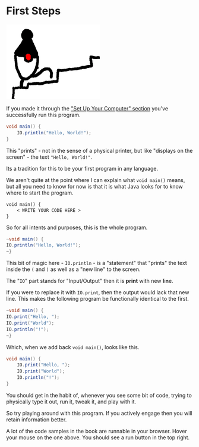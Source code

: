 # First Steps


<img src="/first_steps/header.png" height="200px"/>


If you made it through the ["Set Up Your Computer" section](./text_editors/set_up_your_computer.md) you've successfully run this program.

```java
void main() {
    IO.println("Hello, World!");
}
```

This "prints" - not in the sense of a physical printer, but like "displays on the screen" -
the text `"Hello, World!"`.

Its a tradition for this to be your first program in any language.

We aren't quite at the point where I can explain what `void main()` means, but
all you need to know for now is that it is what Java looks for to know where to start the program.

```java,no_run
void main() {
    < WRITE YOUR CODE HERE >
}
```

So for all intents and purposes, this is the whole program.

```java
~void main() {
IO.println("Hello, World!");
~}
```

This bit of magic here - `IO.println` - is a "statement" that "prints" the text inside the `(` and `)` as well as a "new line" to the screen.

The "`IO`" part stands for "Input/Output" then it is **print** with new **l**i**n**e.

If you were to replace it with `IO.print`, then the output would lack that new line. This makes the following program be functionally identical to the first.

```java
~void main() {
IO.print("Hello, ");
IO.print("World");
IO.println("!");
~}
```

Which, when we add back `void main()`, looks like this.

```java
void main() {
    IO.print("Hello, ");
    IO.print("World");
    IO.println("!");
}
```

You should get in the habit of, whenever you see some bit of code, trying to physically type it out, run it,
tweak it, and play with it.

So try playing around with this program. If you actively engage then you will retain information better.

A lot of the code samples in the book are runnable in your browser. Hover
your mouse on the one above. You should see a run button in the top right.